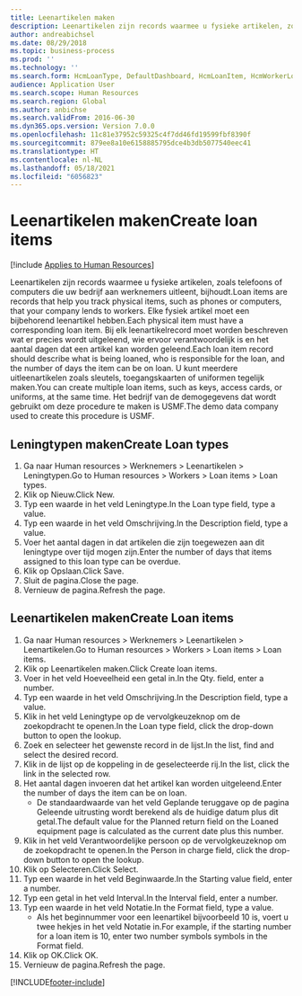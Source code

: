```yaml
---
title: Leenartikelen maken
description: Leenartikelen zijn records waarmee u fysieke artikelen, zoals telefoons of computers die uw bedrijf aan werknemers uitleent, bijhoudt.
author: andreabichsel
ms.date: 08/29/2018
ms.topic: business-process
ms.prod: ''
ms.technology: ''
ms.search.form: HcmLoanType, DefaultDashboard, HcmLoanItem, HcmWorkerLookUp, HcmPersonnelManagementWorkspace
audience: Application User
ms.search.scope: Human Resources
ms.search.region: Global
ms.author: anbichse
ms.search.validFrom: 2016-06-30
ms.dyn365.ops.version: Version 7.0.0
ms.openlocfilehash: 11c81e37952c59325c4f7dd46fd19599fbf8390f
ms.sourcegitcommit: 879ee8a10e6158885795dce4b3db5077540eec41
ms.translationtype: HT
ms.contentlocale: nl-NL
ms.lasthandoff: 05/18/2021
ms.locfileid: "6056823"
---
```

# <a name="create-loan-items"></a><span data-ttu-id="64124-103">Leenartikelen maken</span><span class="sxs-lookup"><span data-stu-id="64124-103">Create loan items</span></span>

[!include [Applies to Human Resources](../includes/applies-to-hr.md)]



<span data-ttu-id="64124-104">Leenartikelen zijn records waarmee u fysieke artikelen, zoals telefoons of computers die uw bedrijf aan werknemers uitleent, bijhoudt.</span><span class="sxs-lookup"><span data-stu-id="64124-104">Loan items are records that help you track physical items, such as phones or computers, that your company lends to workers.</span></span> <span data-ttu-id="64124-105">Elke fysiek artikel moet een bijbehorend leenartikel hebben.</span><span class="sxs-lookup"><span data-stu-id="64124-105">Each physical item must have a corresponding loan item.</span></span> <span data-ttu-id="64124-106">Bij elk leenartikelrecord moet worden beschreven wat er precies wordt uitgeleend, wie ervoor verantwoordelijk is en het aantal dagen dat een artikel kan worden geleend.</span><span class="sxs-lookup"><span data-stu-id="64124-106">Each loan item record should describe what is being loaned, who is responsible for the loan, and the number of days the item can be on loan.</span></span> <span data-ttu-id="64124-107">U kunt meerdere uitleenartikelen zoals sleutels, toegangskaarten of uniformen tegelijk maken.</span><span class="sxs-lookup"><span data-stu-id="64124-107">You can create multiple loan items, such as keys, access cards, or uniforms, at the same time.</span></span> <span data-ttu-id="64124-108">Het bedrijf van de demogegevens dat wordt gebruikt om deze procedure te maken is USMF.</span><span class="sxs-lookup"><span data-stu-id="64124-108">The demo data company used to create this procedure is USMF.</span></span>


## <a name="create-loan-types"></a><span data-ttu-id="64124-109">Leningtypen maken</span><span class="sxs-lookup"><span data-stu-id="64124-109">Create Loan types</span></span>
1. <span data-ttu-id="64124-110">Ga naar Human resources > Werknemers > Leenartikelen > Leningtypen.</span><span class="sxs-lookup"><span data-stu-id="64124-110">Go to Human resources > Workers > Loan items > Loan types.</span></span>
2. <span data-ttu-id="64124-111">Klik op Nieuw.</span><span class="sxs-lookup"><span data-stu-id="64124-111">Click New.</span></span>
3. <span data-ttu-id="64124-112">Typ een waarde in het veld Leningtype.</span><span class="sxs-lookup"><span data-stu-id="64124-112">In the Loan type field, type a value.</span></span>
4. <span data-ttu-id="64124-113">Typ een waarde in het veld Omschrijving.</span><span class="sxs-lookup"><span data-stu-id="64124-113">In the Description field, type a value.</span></span>
5. <span data-ttu-id="64124-114">Voer het aantal dagen in dat artikelen die zijn toegewezen aan dit leningtype over tijd mogen zijn.</span><span class="sxs-lookup"><span data-stu-id="64124-114">Enter the number of days that items assigned to this loan type can be overdue.</span></span> 
6. <span data-ttu-id="64124-115">Klik op Opslaan.</span><span class="sxs-lookup"><span data-stu-id="64124-115">Click Save.</span></span>
7. <span data-ttu-id="64124-116">Sluit de pagina.</span><span class="sxs-lookup"><span data-stu-id="64124-116">Close the page.</span></span>
8. <span data-ttu-id="64124-117">Vernieuw de pagina.</span><span class="sxs-lookup"><span data-stu-id="64124-117">Refresh the page.</span></span>

## <a name="create-loan-items"></a><span data-ttu-id="64124-118">Leenartikelen maken</span><span class="sxs-lookup"><span data-stu-id="64124-118">Create Loan items</span></span>
1. <span data-ttu-id="64124-119">Ga naar Human resources > Werknemers > Leenartikelen > Leenartikelen.</span><span class="sxs-lookup"><span data-stu-id="64124-119">Go to Human resources > Workers > Loan items > Loan items.</span></span>
2. <span data-ttu-id="64124-120">Klik op Leenartikelen maken.</span><span class="sxs-lookup"><span data-stu-id="64124-120">Click Create loan items.</span></span>
3. <span data-ttu-id="64124-121">Voer in het veld Hoeveelheid een getal in.</span><span class="sxs-lookup"><span data-stu-id="64124-121">In the Qty. field, enter a number.</span></span>
4. <span data-ttu-id="64124-122">Typ een waarde in het veld Omschrijving.</span><span class="sxs-lookup"><span data-stu-id="64124-122">In the Description field, type a value.</span></span>
5. <span data-ttu-id="64124-123">Klik in het veld Leningtype op de vervolgkeuzeknop om de zoekopdracht te openen.</span><span class="sxs-lookup"><span data-stu-id="64124-123">In the Loan type field, click the drop-down button to open the lookup.</span></span>
6. <span data-ttu-id="64124-124">Zoek en selecteer het gewenste record in de lijst.</span><span class="sxs-lookup"><span data-stu-id="64124-124">In the list, find and select the desired record.</span></span>
7. <span data-ttu-id="64124-125">Klik in de lijst op de koppeling in de geselecteerde rij.</span><span class="sxs-lookup"><span data-stu-id="64124-125">In the list, click the link in the selected row.</span></span>
8. <span data-ttu-id="64124-126">Het aantal dagen invoeren dat het artikel kan worden uitgeleend.</span><span class="sxs-lookup"><span data-stu-id="64124-126">Enter the number of days the item can be on loan.</span></span>
    * <span data-ttu-id="64124-127">De standaardwaarde van het veld Geplande teruggave op de pagina Geleende uitrusting wordt berekend als de huidige datum plus dit getal.</span><span class="sxs-lookup"><span data-stu-id="64124-127">The default value for the Planned return field on the Loaned equipment page is calculated as the current date plus this number.</span></span>  
9. <span data-ttu-id="64124-128">Klik in het veld Verantwoordelijke persoon op de vervolgkeuzeknop om de zoekopdracht te openen.</span><span class="sxs-lookup"><span data-stu-id="64124-128">In the Person in charge field, click the drop-down button to open the lookup.</span></span>
10. <span data-ttu-id="64124-129">Klik op Selecteren.</span><span class="sxs-lookup"><span data-stu-id="64124-129">Click Select.</span></span>
11. <span data-ttu-id="64124-130">Typ een waarde in het veld Beginwaarde.</span><span class="sxs-lookup"><span data-stu-id="64124-130">In the Starting value field, enter a number.</span></span>
12. <span data-ttu-id="64124-131">Typ een getal in het veld Interval.</span><span class="sxs-lookup"><span data-stu-id="64124-131">In the Interval field, enter a number.</span></span>
13. <span data-ttu-id="64124-132">Typ een waarde in het veld Notatie.</span><span class="sxs-lookup"><span data-stu-id="64124-132">In the Format field, type a value.</span></span>
    * <span data-ttu-id="64124-133">Als het beginnummer voor een leenartikel bijvoorbeeld 10 is, voert u twee hekjes in het veld Notatie in.</span><span class="sxs-lookup"><span data-stu-id="64124-133">For example, if the starting number for a loan item is 10, enter two number symbols symbols in the Format field.</span></span>  
14. <span data-ttu-id="64124-134">Klik op OK.</span><span class="sxs-lookup"><span data-stu-id="64124-134">Click OK.</span></span>
15. <span data-ttu-id="64124-135">Vernieuw de pagina.</span><span class="sxs-lookup"><span data-stu-id="64124-135">Refresh the page.</span></span>



[!INCLUDE[footer-include](../includes/footer-banner.md)]